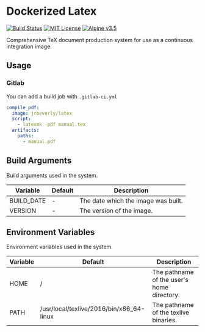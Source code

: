 # Dockerized Latex
[![Build Status](https://gitlab.com/jrbeverly-docker/docker-latex/badges/master/build.svg)](https://gitlab.com/jrbeverly-docker/docker-latex/commits/master) [![MIT License](https://img.shields.io/badge/license-MIT-blue.svg?maxAge=2592000)](https://gitlab.com/jrbeverly-docker/docker-latex/blob/master/LICENSE) [![Alpine v3.5](https://img.shields.io/badge/alpine-3.5-green.svg?maxAge=2592000)](https://alpinelinux.org/posts/Alpine-3.5.0-released.html)

Comprehensive TeX document production system for use as a continuous integration image.

## Usage

### Gitlab
You can add a build job with `.gitlab-ci.yml`

```yaml
compile_pdf:
  image: jrbeverly/latex
  script:
    - latexmk -pdf manual.tex
  artifacts:
    paths:
      - manual.pdf
```

## Build Arguments

Build arguments used in the system.

| Variable | Default | Description |
| ---------- | -------- | --------------- |
| BUILD_DATE | - | The date which the image was built. |
| VERSION | - | The version of the image. |

## Environment Variables

Environment variables used in the system.

| Variable | Default | Description |
| ---------- | -------- | --------------- |
| HOME | / | The pathname of the user's home directory. |
| PATH | /usr/local/texlive/2016/bin/x86_64-linux | The pathname of the texlive binaries. |